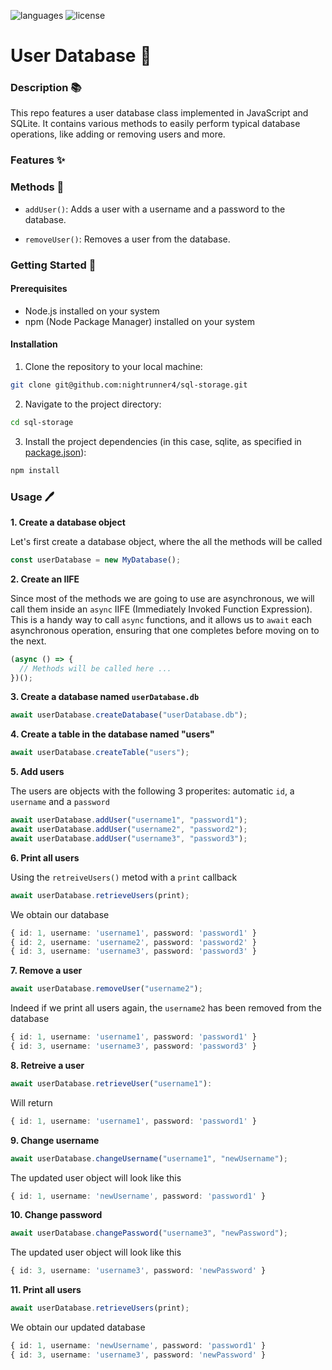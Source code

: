 ![languages](https://img.shields.io/badge/languages-ts-blue)
![license](https://img.shields.io/badge/license-MIT-green)

# User Database 👤

### Description 📚

This repo features a user database class implemented in JavaScript and SQLite. It contains various methods to easily perform typical database operations, like adding or removing users and more.

### Features ✨

### Methods 🔧

- `addUser()`: Adds a user with a username and a password to the database.

- `removeUser()`: Removes a user from the database.

### Getting Started 🏁

#### Prerequisites

- Node.js installed on your system
- npm (Node Package Manager) installed on your system

#### Installation

1. Clone the repository to your local machine:

```sh
git clone git@github.com:nightrunner4/sql-storage.git
```

2. Navigate to the project directory:

```sh
cd sql-storage
```

3. Install the project dependencies (in this case, sqlite, as specified in [package.json](./package.json)):

```sh
npm install
```

### Usage 🖊️

**1. Create a database object**

Let's first create a database object, where the all the methods will be called

```typescript
const userDatabase = new MyDatabase();
```

**2. Create an IIFE**

Since most of the methods we are going to use are asynchronous, we will call them inside an `async` IIFE (Immediately Invoked Function Expression). This is a handy way to call `async` functions, and it allows us to `await` each asynchronous operation, ensuring that one completes before moving on to the next.

```typescript
(async () => {
  // Methods will be called here ...
})();
```

**3. Create a database named `userDatabase.db`**

```typescript
await userDatabase.createDatabase("userDatabase.db");
```

**4. Create a table in the database named "users"**

```typescript
await userDatabase.createTable("users");
```

**5. Add users**

The users are objects with the following 3 properites: automatic `id`, a `username` and a `password`

```typescript
await userDatabase.addUser("username1", "password1");
await userDatabase.addUser("username2", "password2");
await userDatabase.addUser("username3", "password3");
```

**6. Print all users**

Using the `retreiveUsers()` metod with a `print` callback

```typescript
await userDatabase.retrieveUsers(print);
```

We obtain our database

```typescript
{ id: 1, username: 'username1', password: 'password1' }
{ id: 2, username: 'username2', password: 'password2' }
{ id: 3, username: 'username3', password: 'password3' }
```

**7. Remove a user**

```typescript
await userDatabase.removeUser("username2");
```

Indeed if we print all users again, the `username2` has been removed from the database

```typescript
{ id: 1, username: 'username1', password: 'password1' }
{ id: 3, username: 'username3', password: 'password3' }
```

**8. Retreive a user**

```typescript
await userDatabase.retrieveUser("username1"):
```

Will return

```typescript
{ id: 1, username: 'username1', password: 'password1' }
```

**9. Change username**

```typescript
await userDatabase.changeUsername("username1", "newUsername");
```

The updated user object will look like this

```typescript
{ id: 1, username: 'newUsername', password: 'password1' }
```

**10. Change password**

```typescript
await userDatabase.changePassword("username3", "newPassword");
```

The updated user object will look like this

```typescript
{ id: 3, username: 'username3', password: 'newPassword' }
```

**11. Print all users**

```typescript
await userDatabase.retrieveUsers(print);
```

We obtain our updated database

```typescript
{ id: 1, username: 'newUsername', password: 'password1' }
{ id: 3, username: 'username3', password: 'newPassword' }
```
